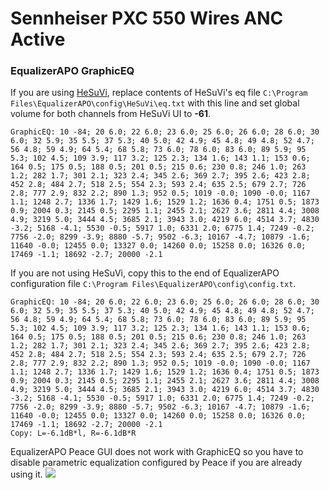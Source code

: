# Sennheiser PXC 550 Wires ANC Active
### EqualizerAPO GraphicEQ
If you are using [HeSuVi](https://sourceforge.net/projects/hesuvi/), replace contents of HeSuVi's eq file `C:\Program Files\EqualizerAPO\config\HeSuVi\eq.txt` with this line and set global volume for both channels from HeSuVi UI to **-61**.
```
GraphicEQ: 10 -84; 20 6.0; 22 6.0; 23 6.0; 25 6.0; 26 6.0; 28 6.0; 30 6.0; 32 5.9; 35 5.5; 37 5.3; 40 5.0; 42 4.9; 45 4.8; 49 4.8; 52 4.7; 56 4.8; 59 4.9; 64 5.4; 68 5.8; 73 6.0; 78 6.0; 83 6.0; 89 5.9; 95 5.3; 102 4.5; 109 3.9; 117 3.2; 125 2.3; 134 1.6; 143 1.1; 153 0.6; 164 0.5; 175 0.5; 188 0.5; 201 0.5; 215 0.6; 230 0.8; 246 1.0; 263 1.2; 282 1.7; 301 2.1; 323 2.4; 345 2.6; 369 2.7; 395 2.6; 423 2.8; 452 2.8; 484 2.7; 518 2.5; 554 2.3; 593 2.4; 635 2.5; 679 2.7; 726 2.8; 777 2.9; 832 2.2; 890 1.3; 952 0.5; 1019 -0.0; 1090 -0.0; 1167 1.1; 1248 2.7; 1336 1.7; 1429 1.6; 1529 1.2; 1636 0.4; 1751 0.5; 1873 0.9; 2004 0.3; 2145 0.5; 2295 1.1; 2455 2.1; 2627 3.6; 2811 4.4; 3008 4.9; 3219 5.0; 3444 4.5; 3685 2.1; 3943 3.0; 4219 6.0; 4514 3.7; 4830 -3.2; 5168 -4.1; 5530 -0.5; 5917 1.0; 6331 2.0; 6775 1.4; 7249 -0.2; 7756 -2.0; 8299 -3.9; 8880 -5.7; 9502 -6.3; 10167 -4.7; 10879 -1.6; 11640 -0.0; 12455 0.0; 13327 0.0; 14260 0.0; 15258 0.0; 16326 0.0; 17469 -1.1; 18692 -2.7; 20000 -2.1
```
If you are not using HeSuVi, copy this to the end of EqualizerAPO configuration file `C:\Program Files\EqualizerAPO\config\config.txt`.
```
GraphicEQ: 10 -84; 20 6.0; 22 6.0; 23 6.0; 25 6.0; 26 6.0; 28 6.0; 30 6.0; 32 5.9; 35 5.5; 37 5.3; 40 5.0; 42 4.9; 45 4.8; 49 4.8; 52 4.7; 56 4.8; 59 4.9; 64 5.4; 68 5.8; 73 6.0; 78 6.0; 83 6.0; 89 5.9; 95 5.3; 102 4.5; 109 3.9; 117 3.2; 125 2.3; 134 1.6; 143 1.1; 153 0.6; 164 0.5; 175 0.5; 188 0.5; 201 0.5; 215 0.6; 230 0.8; 246 1.0; 263 1.2; 282 1.7; 301 2.1; 323 2.4; 345 2.6; 369 2.7; 395 2.6; 423 2.8; 452 2.8; 484 2.7; 518 2.5; 554 2.3; 593 2.4; 635 2.5; 679 2.7; 726 2.8; 777 2.9; 832 2.2; 890 1.3; 952 0.5; 1019 -0.0; 1090 -0.0; 1167 1.1; 1248 2.7; 1336 1.7; 1429 1.6; 1529 1.2; 1636 0.4; 1751 0.5; 1873 0.9; 2004 0.3; 2145 0.5; 2295 1.1; 2455 2.1; 2627 3.6; 2811 4.4; 3008 4.9; 3219 5.0; 3444 4.5; 3685 2.1; 3943 3.0; 4219 6.0; 4514 3.7; 4830 -3.2; 5168 -4.1; 5530 -0.5; 5917 1.0; 6331 2.0; 6775 1.4; 7249 -0.2; 7756 -2.0; 8299 -3.9; 8880 -5.7; 9502 -6.3; 10167 -4.7; 10879 -1.6; 11640 -0.0; 12455 0.0; 13327 0.0; 14260 0.0; 15258 0.0; 16326 0.0; 17469 -1.1; 18692 -2.7; 20000 -2.1
Copy: L=-6.1dB*l, R=-6.1dB*R
```
EqualizerAPO Peace GUI does not work with GraphicEQ so you have to disable parametric equalization configured by Peace if you are already using it.
![](https://raw.githubusercontent.com/jaakkopasanen/AutoEq/master/results/Sonoma%20Model%20One/innerfidelity/onear/Sennheiser%20PXC%20550%20Wires%20ANC%20Active/Sennheiser%20PXC%20550%20Wires%20ANC%20Active.png)
